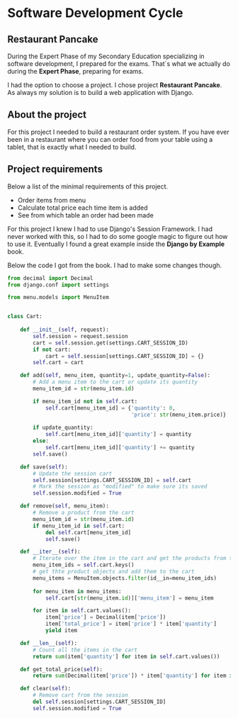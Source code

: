 # Software Development Cycle
## Restaurant Pancake

During the Expert Phase of my Secondary Education specializing in software development, I prepared for the exams. That´s what we actually do during the **Expert Phase**, preparing for exams.

I had the option to choose a project. I chose project **Restaurant Pancake**. As always my solution is to build a web application with Django. 

## About the project

For this project I needed to build a restaurant order system. If you have ever been in a restaurant where you can order food from your table using a tablet, that is exactly what I needed to build. 

## Project requirements

Below a list of the minimal requirements of this project.

- Order items from menu
- Calculate total price each time item is added
- See from which table an order had been made

For this project I knew I had to use Django's Session Framework. I had never worked with this, so I had to do some google magic to figure out how to use it. Eventually I found a great example inside the **Django by Example** book. 

Below the code I got from the book. I had to make some changes though.

```python
from decimal import Decimal
from django.conf import settings

from menu.models import MenuItem


class Cart:
    
    def __init__(self, request):
        self.session = request.session
        cart = self.session.get(settings.CART_SESSION_ID)
        if not cart:
            cart = self.session[settings.CART_SESSION_ID] = {}
        self.cart = cart

    def add(self, menu_item, quantity=1, update_quantity=False):
        # Add a menu item to the cart or update its quantity
        menu_item_id = str(menu_item.id)

        if menu_item_id not in self.cart:
            self.cart[menu_item_id] = {'quantity': 0,
                                       'price': str(menu_item.price)}
        
        if update_quantity:
            self.cart[menu_item_id]['quantity'] = quantity
        else:
            self.cart[menu_item_id]['quantity'] += quantity
        self.save()

    def save(self):
        # Update the session cart
        self.session[settings.CART_SESSION_ID] = self.cart
        # Mark the session as "modified" to make sure its saved
        self.session.modified = True

    def remove(self, menu_item):
        # Remove a product from the cart
        menu_item_id = str(menu_item.id)
        if menu_item_id in self.cart:
            del self.cart[menu_item_id]
            self.save()

    def __iter__(self):
        # Iterate over the item in the cart and get the products from the DB
        menu_item_ids = self.cart.keys()
        # get thte product objects and add them to the cart
        menu_items = MenuItem.objects.filter(id__in=menu_item_ids)
        
        for menu_item in menu_items:
            self.cart[str(menu_item.id)]['menu_item'] = menu_item

        for item in self.cart.values():
            item['price'] = Decimal(item['price'])
            item['total_price'] = item['price'] * item['quantity']
            yield item

    def __len__(self):
        # Count all the items in the cart
        return sum(item['quantity'] for item in self.cart.values())

    def get_total_price(self):
        return sum(Decimal(item['price']) * item['quantity'] for item in self.cart.values())

    def clear(self):
        # Remove cart from the session
        del self.session[settings.CART_SESSION_ID]
        self.session.modified = True
```
 
